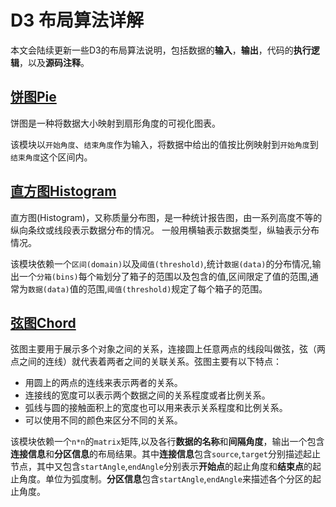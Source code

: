 # D3 布局算法详解

本文会陆续更新一些D3的布局算法说明，包括数据的**输入**，**输出**，代码的**执行逻辑**，以及**源码注释**。

## [饼图Pie](./饼图.md)

<RecoDemo>
  <Demo-Pie slot="demo" />
  <template slot="code-template">
    <<< @/docs/.vuepress/components/Demo/Pie.vue?template
  </template>
  <template slot="code-script">
    <<< @/docs/.vuepress/components/Demo/Pie.vue?script
  </template>
  <template slot="code-style">
    <<< @/docs/.vuepress/components/Demo/Pie.vue?style
  </template>
</RecoDemo>

饼图是一种将数据大小映射到扇形角度的可视化图表。

该模块以`开始角度`、`结束角度`作为输入，将数据中给出的值按比例映射到`开始角度`到`结束角度`这个区间内。

## [直方图Histogram](./直方图.md)

<RecoDemo>
  <Demo-Histogram slot="demo" />
  <template slot="code-template">
    <<< @/docs/.vuepress/components/Demo/Histogram.vue?template
  </template>
  <template slot="code-script">
    <<< @/docs/.vuepress/components/Demo/Histogram.vue?script
  </template>
  <template slot="code-style">
    <<< @/docs/.vuepress/components/Demo/Histogram.vue?style
  </template>
</RecoDemo>


直方图(Histogram)，又称质量分布图，是一种统计报告图，由一系列高度不等的纵向条纹或线段表示数据分布的情况。 一般用横轴表示数据类型，纵轴表示分布情况。

该模块依赖一个`区间(domain)`以及`阈值(threshold)`,统计`数据(data)`的分布情况,输出一个`分箱(bins)`每个`箱`划分了箱子的范围以及包含的值,区间限定了值的范围,通常为`数据(data)`值的范围,`阈值(threshold)`规定了每个箱子的范围。

## [弦图Chord](./弦图.md)

<RecoDemo>
  <Demo-Chord slot="demo" />
  <template slot="code-template">
    <<< @/docs/.vuepress/components/Demo/Chord.vue?template
  </template>
  <template slot="code-script">
    <<< @/docs/.vuepress/components/Demo/Chord.vue?script
  </template>
  <template slot="code-style">
    <<< @/docs/.vuepress/components/Demo/Chord.vue?style
  </template>
</RecoDemo>

弦图主要用于展示多个对象之间的关系，连接圆上任意两点的线段叫做弦，弦（两点之间的连线）就代表着两者之间的关联关系。弦图主要有以下特点：

+ 用圆上的两点的连线来表示两者的关系。
+ 连接线的宽度可以表示两个数据之间的关系程度或者比例关系。
+ 弧线与圆的接触面积上的宽度也可以用来表示关系程度和比例关系。
+ 可以使用不同的颜色来区分不同的关系。

该模块依赖一个`n*n`的`matrix`矩阵,以及各行**数据的名称**和**间隔角度**，输出一个包含**连接信息**和**分区信息**的布局结果。其中**连接信息**包含`source`,`target`分别描述起止节点，其中又包含`startAngle`,`endAngle`分别表示**开始点**的起止角度和**结束点**的起止角度。单位为弧度制。**分区信息**包含`startAngle`,`endAngle`来描述各个分区的起止角度。